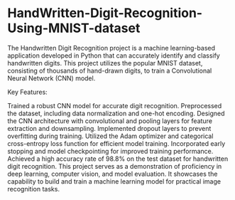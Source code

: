 # HandWritten-Digit-Recognition-Using-MNIST-dataset
The Handwritten Digit Recognition project is a machine learning-based application developed in Python that can accurately identify and classify handwritten digits. This project utilizes the popular MNIST dataset, consisting of thousands of hand-drawn digits, to train a Convolutional Neural Network (CNN) model.

Key Features:

Trained a robust CNN model for accurate digit recognition.
Preprocessed the dataset, including data normalization and one-hot encoding.
Designed the CNN architecture with convolutional and pooling layers for feature extraction and downsampling.
Implemented dropout layers to prevent overfitting during training.
Utilized the Adam optimizer and categorical cross-entropy loss function for efficient model training.
Incorporated early stopping and model checkpointing for improved training performance.
Achieved a high accuracy rate of 98.8% on the test dataset for handwritten digit recognition.
This project serves as a demonstration of proficiency in deep learning, computer vision, and model evaluation. It showcases the capability to build and train a machine learning model for practical image recognition tasks.

